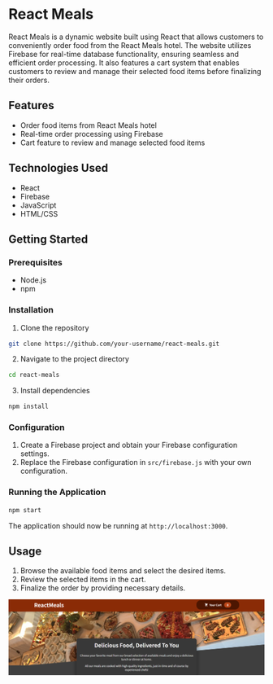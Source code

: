 # React Meals

React Meals is a dynamic website built using React that allows customers to conveniently order food from the React Meals hotel. The website utilizes Firebase for real-time database functionality, ensuring seamless and efficient order processing. It also features a cart system that enables customers to review and manage their selected food items before finalizing their orders.

## Features

- Order food items from React Meals hotel
- Real-time order processing using Firebase
- Cart feature to review and manage selected food items

## Technologies Used

- React
- Firebase
- JavaScript
- HTML/CSS

## Getting Started

### Prerequisites

- Node.js
- npm

### Installation

1. Clone the repository

```bash
git clone https://github.com/your-username/react-meals.git
```

2. Navigate to the project directory

```bash
cd react-meals
```

3. Install dependencies

```bash
npm install
```

### Configuration

1. Create a Firebase project and obtain your Firebase configuration settings.
2. Replace the Firebase configuration in `src/firebase.js` with your own configuration.

### Running the Application

```bash
npm start
```

The application should now be running at `http://localhost:3000`.

## Usage

1. Browse the available food items and select the desired items.
2. Review the selected items in the cart.
3. Finalize the order by providing necessary details.

<img src="./images/Screenshot 2024-04-17 140734.png">
